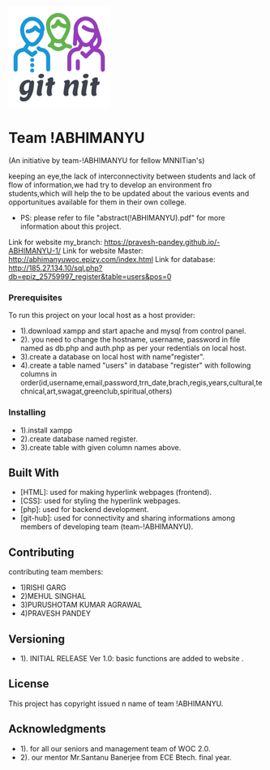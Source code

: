 ![logo](logo1.png)
# Team !ABHIMANYU
(An initiative by team-!ABHIMANYU for fellow MNNITian's)

keeping an eye,the lack of interconnectivity between students and lack of flow of information,we had try to develop an environment fro students,which will help the to be updated about the various events and opportunitues available for them in their own college.
* PS: please refer to file "abstract(!ABHIMANYU).pdf" for more information about this project.

Link for website my_branch:             https://pravesh-pandey.github.io/-ABHIMANYU-1/
Link for website Master:          http://abhimanyuwoc.epizy.com/index.html
Link for database:            http://185.27.134.10/sql.php?db=epiz_25759997_register&table=users&pos=0
### Prerequisites
To run this project on your local host as a host provider:
* 1).download xampp and start apache and mysql from control panel.
* 2). you need to change the hostname, username, password in file named as db.php and auth.php as per your redentials on local host.
* 3).create a database on local host with name"register".
* 4).create a table named "users" in database "register" with following columns in order(id,username,email,password,trn_date,brach,regis,years,cultural,technical,art,swagat,greenclub,spiritual,others)



### Installing

* 1).install xampp
* 2).create database named register.
* 3).create table with given column names above.


## Built With

* [HTML]: used for making hyperlink webpages (frontend).
* [CSS]: used for styling the hyperlink webpages.
* [php]: used for backend development.
* [git-hub]: used for connectivity and sharing informations among members of developing team (team-!ABHIMANYU).

## Contributing

contributing team members:
* 1)RISHI GARG
* 2)MEHUL SINGHAL
* 3)PURUSHOTAM KUMAR AGRAWAL
* 4)PRAVESH PANDEY

## Versioning

* 1). INITIAL RELEASE Ver 1.0: basic functions are added to website .

## License

This project has copyright issued n name of team !ABHIMANYU.

## Acknowledgments

* 1). for all our seniors and management team of WOC 2.0.
* 2). our mentor Mr.Santanu Banerjee from ECE Btech. final year.










